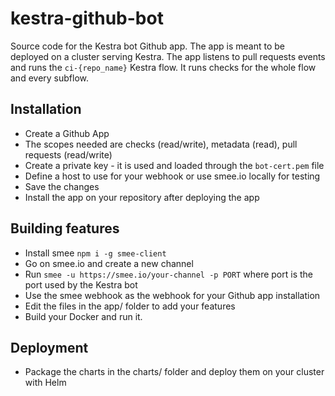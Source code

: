 # kestra-github-bot

Source code for the Kestra bot Github app.
The app is meant to be deployed on a cluster serving Kestra.
The app listens to pull requests events and runs the `ci-{repo_name}` Kestra flow.
It runs checks for the whole flow and every subflow.

## Installation

- Create a Github App
- The scopes needed are checks (read/write), metadata (read), pull requests (read/write)
- Create a private key - it is used and loaded through the `bot-cert.pem` file
- Define a host to use for your webhook or use smee.io locally for testing
- Save the changes
- Install the app on your repository after deploying the app

## Building features

- Install smee `npm i -g smee-client`
- Go on smee.io and create a new channel
- Run `smee -u https://smee.io/your-channel -p PORT` where port is the port used by the Kestra bot
- Use the smee webhook as the webhook for your Github app installation
- Edit the files in the app/ folder to add your features
- Build your Docker and run it.

## Deployment

- Package the charts in the charts/ folder and deploy them on your cluster with Helm
